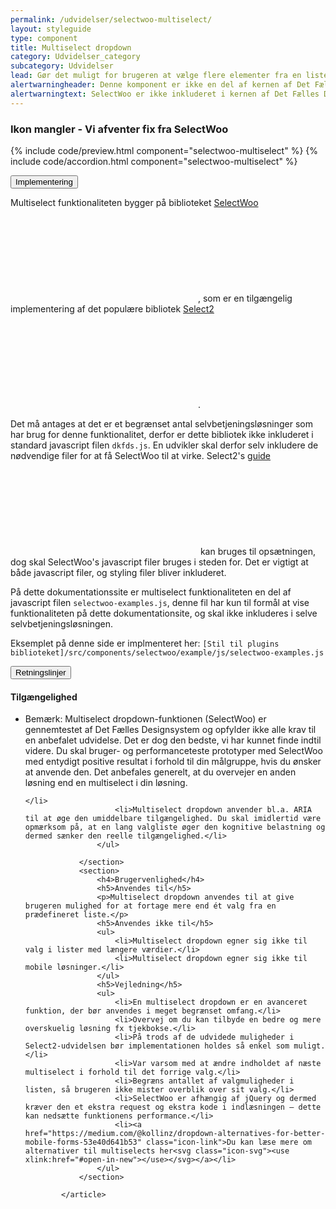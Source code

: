 ```yaml
---
permalink: /udvidelser/selectwoo-multiselect/
layout: styleguide
type: component
title: Multiselect dropdown
category: Udvidelser_category
subcategory: Udvidelser
lead: Gør det muligt for brugeren at vælge flere elementer fra en liste.
alertwarningheader: Denne komponent er ikke en del af kernen af Det Fælles Designsystem
alertwarningtext: SelectWoo er ikke inkluderet i kernen af Det Fælles Designsystem. For at inkludere SelectWoo skal der inkluderes et eksternt bibliotek, se implementeringsafsnittet nedenfor.<br><br>Det Fælles Designsystem har implementeret et tema til SelectWoo, som findes i <a href="https://github.com/detfaellesdesignsystem/dkfds-plugins" class="icon-link">Plugins<svg class="icon-svg"><use xlink:href="#open-in-new"></use></svg></a> projektet.
---
```


<div class="alert alert-error" role="alert">
  <div class="alert-body">
    <h3 class="alert-heading">Ikon mangler - Vi afventer fix fra SelectWoo</h3>
  </div>
</div>

{% include code/preview.html component="selectwoo-multiselect" %}
{% include code/accordion.html component="selectwoo-multiselect" %}
<div class="accordion-bordered">
  <button class="button-unstyled accordion-button"
      aria-expanded="false" aria-controls="accordion-bordered-docs">
   Implementering
  </button>
  <div id="accordion-bordered-docs" aria-hidden="true" class="accordion-content">
    <p>Multiselect funktionaliteten bygger på biblioteket <a href="https://github.com/woocommerce/selectWoo" class="icon-link">SelectWoo<svg class="icon-svg"><use xlink:href="#open-in-new"></use></svg></a>, som er en tilgængelig implementering af det populære bibliotek <a href="https://select2.org/" class="icon-link">Select2<svg class="icon-svg"><use xlink:href="#open-in-new"></use></svg></a>.</p>
    <p>Det må antages at det er et begrænset antal selvbetjeningsløsninger som har brug for denne funktionalitet, derfor er dette bibliotek ikke inkluderet i standard javascript filen <code>dkfds.js</code>. En udvikler skal derfor selv inkludere de nødvendige filer for at få SelectWoo til at virke. Select2's <a href="https://select2.org/getting-started/installation" class="icon-link">guide<svg class="icon-svg"><use xlink:href="#open-in-new"></use></svg></a> kan bruges til opsætningen, dog skal SelectWoo's javascript filer bruges i steden for. Det er vigtigt at både javascript filer, og styling filer bliver inkluderet.</p>
    <p>På dette dokumentationssite er multiselect funktionaliteten en del af javascript filen <code>selectwoo-examples.js</code>, denne fil har kun til formål at vise funktionaliteten på dette dokumentationsite, og skal ikke inkluderes i selve selvbetjeningsløsningen.</p>
    <p>Eksemplet på denne side er implmenteret her: <code>[Stil til plugins biblioteket]/src/components/selectwoo/example/js/selectwoo-examples.js</code></p>
  </div>
</div>


<div class="accordion-bordered">
  <button class="button-unstyled accordion-button"
      aria-expanded="true" aria-controls="multiselect-docs">
    Retningslinjer
  </button>
  <div id="multiselect-docs" aria-hidden="false" class="accordion-content">
    <article>
                <section>
                    <h4>Tilgængelighed</h4>
                    <ul>
                        <li>Bemærk: Multiselect dropdown-funktionen (SelectWoo) er gennemtestet af Det Fælles Designsystem og opfylder ikke alle krav til en anbefalet udvidelse. Det er dog den bedste, vi har kunnet finde indtil videre. Du skal bruger- og performanceteste prototyper med SelectWoo med entydigt positive resultat i forhold til din målgruppe, hvis du ønsker at anvende den. Det anbefales generelt, at du overvejer en anden løsning end en multiselect i din løsning.
    
    </li>
                        <li>Multiselect dropdown anvender bl.a. ARIA til at øge den umiddelbare tilgængelighed. Du skal imidlertid være opmærksom på, at en lang valgliste øger den kognitive belastning og dermed sænker den reelle tilgængelighed.</li>
                    </ul>
                
                </section>
                <section>
                    <h4>Brugervenlighed</h4>
                    <h5>Anvendes til</h5>
                    <p>Multiselect dropdown anvendes til at give brugeren mulighed for at fortage mere end ét valg fra en prædefineret liste.</p>
                    <h5>Anvendes ikke til</h5>
                    <ul>
                        <li>Multiselect dropdown egner sig ikke til valg i lister med længere værdier.</li>
                        <li>Multiselect dropdown egner sig ikke til mobile løsninger.</li>
                    </ul>
                    <h5>Vejledning</h5>                
                    <ul>
                        <li>En multiselect dropdown er en avanceret funktion, der bør anvendes i meget begrænset omfang.</li>
                        <li>Overvej om du kan tilbyde en bedre og mere overskuelig løsning fx tjekbokse.</li>
                        <li>På trods af de udvidede muligheder i Select2-udvidelsen bør implementationen holdes så enkel som muligt. </li>
                        <li>Var varsom med at ændre indholdet af næste multiselect i forhold til det forrige valg.</li>
                        <li>Begræns antallet af valgmuligheder i listen, så brugeren ikke mister overblik over sit valg.</li>
                        <li>SelectWoo er afhængig af jQuery og dermed kræver den et ekstra request og ekstra kode i indlæsningen – dette kan nedsætte funktionens performance.</li>
                        <li><a href="https://medium.com/@kollinz/dropdown-alternatives-for-better-mobile-forms-53e40d641b53" class="icon-link">Du kan læse mere om alternativer til multiselects her<svg class="icon-svg"><use xlink:href="#open-in-new"></use></svg></a></li>
                    </ul>
                </section>
            
            </article>
  </div>
</div>
